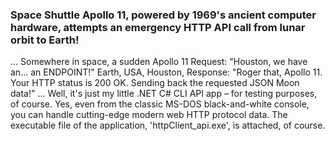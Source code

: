### Space Shuttle Apollo 11, powered by 1969's ancient computer hardware, attempts an emergency HTTP API call from lunar orbit to Earth!
...
Somewhere in space, a sudden Apollo 11 Request: "Houston, we have an... an ENDPOINT!" 
Earth, USA, Houston,  Response: "Roger that, Apollo 11. Your HTTP status is 200 OK. Sending back the requested JSON Moon data!"
...
Well, it's just my little .NET C# CLI API app – for testing purposes, of course.
Yes, even from the classic MS-DOS black-and-white console, you can handle cutting-edge modern web HTTP protocol data.
The executable file of the application, 'httpClient_api.exe', is attached, of course.
